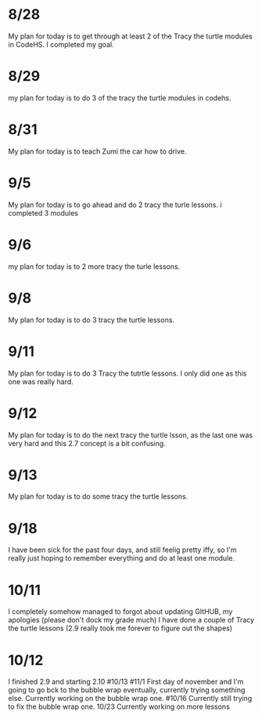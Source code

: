 # 8/28
My plan for today is to get through at least 2 of the Tracy the turtle modules in CodeHS. I completed my goal.
# 8/29
my plan for today is to do 3 of the tracy the turtle modules in codehs. 
# 8/31
My plan for today is to teach Zumi the car how to drive. 
# 9/5
My plan for today is to go ahead and do 2 tracy the turle lessons. i completed 3 modules
# 9/6
my plan for today is to 2 more tracy the turle lessons.
# 9/8
My plan for today is to do 3 tracy the turtle lessons. 
# 9/11
My plan for today is to do 3 Tracy the tutrtle lessons. I only did one as this one was really hard.
# 9/12
My plan for today is to do the next tracy the turtle lsson, as the last one was very hard and this 2.7 concept is a bit confusing. 
# 9/13
My plan for today is to do some tracy the turtle lessons.
# 9/18
I have been sick for the past four days, and still feelig pretty iffy, so I'm really just hoping to remember everything and do at least one module. 
# 10/11
I completely somehow managed to forgot about updating GItHUB, my apologies (please don't dock my grade much) I have done a couple of Tracy the turtle lessons (2.9 really took me forever to figure out the shapes)
# 10/12
I finished 2.9 and starting 2.10
#10/13
#11/1
First day of november and I'm going to go bck to the bubble wrap eventually, currently trying something else.
Currently working on the bubble wrap one.
#10/16
Currently still trying to fix the bubble wrap one.
10/23
Currently working on more lessons
